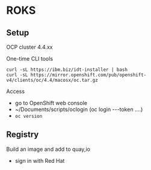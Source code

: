 # ROKS

## Setup

OCP cluster 4.4.xx

One-time CLI tools
```
curl -sL https://ibm.biz/idt-installer | bash
curl -sL https://mirror.openshift.com/pub/openshift-v4/clients/oc/4.4/macosx/oc.tar.gz
```

Access
- go to OpenShift web console 
- ~/Documents/scripts/oclogin (oc login ---token ....)
- `oc version`

## Registry
Build an image and add to quay,io

- sign in with Red Hat






